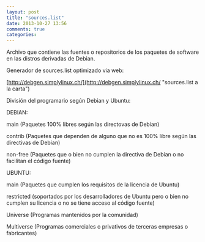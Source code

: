 ```yaml
---
layout: post
title: "sources.list"
date: 2013-10-27 13:56
comments: true
categories: 
---
```

Archivo que contiene las fuentes o repositorios de los paquetes de software en las distros derivadas de Debian.

Generador de sources.list optimizado via web:

[http://debgen.simplylinux.ch/](http://debgen.simplylinux.ch/ "sources.list a la carta")

División del programario según Debian y Ubuntu:

DEBIAN:

main (Paquetes 100% libres según las directovas de Debian)

contrib (Paquetes que dependen de alguno que no es 100% libre según las directivas de Debian)

non-free (Paquetes que o bien no cumplen la directiva de Debian o no facilitan el código fuente)

UBUNTU:

main (Paquetes que cumplen los requisitos de la licencia de Ubuntu)

restricted (soportados por los desarrolladores de Ubuntu pero o bien no cumplen su licencia o no se tiene acceso al código fuente)

Universe (Programas mantenidos por la comunidad)

Multiverse (Programas comerciales o privativos de terceras empresas o fabricantes) 

